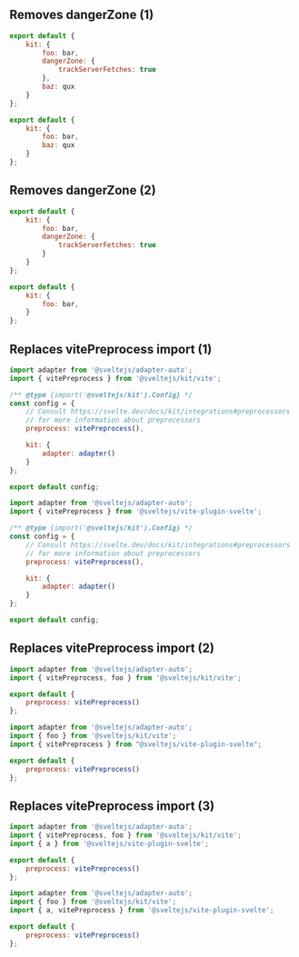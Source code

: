 ## Removes dangerZone (1)

```js before
export default {
	kit: {
		foo: bar,
		dangerZone: {
			trackServerFetches: true
		},
		baz: qux
	}
};
```

```js after
export default {
	kit: {
		foo: bar,
		baz: qux
	}
};
```

## Removes dangerZone (2)

```js before
export default {
	kit: {
		foo: bar,
		dangerZone: {
			trackServerFetches: true
		}
	}
};
```

<!-- prettier-ignore -->
```js after
export default {
	kit: {
		foo: bar,
	}
};
```

## Replaces vitePreprocess import (1)

```js before
import adapter from '@sveltejs/adapter-auto';
import { vitePreprocess } from '@sveltejs/kit/vite';

/** @type {import('@sveltejs/kit').Config} */
const config = {
	// Consult https://svelte.dev/docs/kit/integrations#preprocessors
	// for more information about preprocessors
	preprocess: vitePreprocess(),

	kit: {
		adapter: adapter()
	}
};

export default config;
```

```js after
import adapter from '@sveltejs/adapter-auto';
import { vitePreprocess } from '@sveltejs/vite-plugin-svelte';

/** @type {import('@sveltejs/kit').Config} */
const config = {
	// Consult https://svelte.dev/docs/kit/integrations#preprocessors
	// for more information about preprocessors
	preprocess: vitePreprocess(),

	kit: {
		adapter: adapter()
	}
};

export default config;
```

## Replaces vitePreprocess import (2)

```js before
import adapter from '@sveltejs/adapter-auto';
import { vitePreprocess, foo } from '@sveltejs/kit/vite';

export default {
	preprocess: vitePreprocess()
};
```

<!-- prettier-ignore -->
```js after
import adapter from '@sveltejs/adapter-auto';
import { foo } from '@sveltejs/kit/vite';
import { vitePreprocess } from "@sveltejs/vite-plugin-svelte";

export default {
	preprocess: vitePreprocess()
};
```

## Replaces vitePreprocess import (3)

```js before
import adapter from '@sveltejs/adapter-auto';
import { vitePreprocess, foo } from '@sveltejs/kit/vite';
import { a } from '@sveltejs/vite-plugin-svelte';

export default {
	preprocess: vitePreprocess()
};
```

```js after
import adapter from '@sveltejs/adapter-auto';
import { foo } from '@sveltejs/kit/vite';
import { a, vitePreprocess } from '@sveltejs/vite-plugin-svelte';

export default {
	preprocess: vitePreprocess()
};
```
